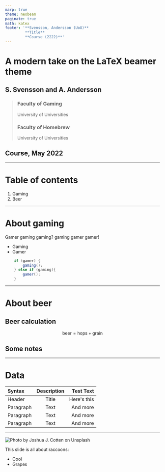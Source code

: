 ```yaml
---
marp: true
theme: neobeam
paginate: true
math: katex
footer: '**Svensson, Andersson (UoU)**
         **Title**
         **Course (2222)**'
---
```

<!-- _class: title -->
# A modern take on the LaTeX beamer theme

## S. Svensson and A. Andersson

> ### Faculty of Gaming
> University of Universities
> ### Faculty of Homebrew
> University of Universities

## Course, May 2022

---
# Table of contents
1. Gaming
2. Beer
---
# About gaming
Gamer gaming gaming? gaming gamer gamer!
- Gaming
- Gamer
```java
    if (gamer) {
        gaming();
    } else if (gaming){
        gamer();
    }
```
---
# About beer
## Beer calculation
$$
\text{beer}=\text{hops}+\text{grain} 
$$
## Some notes
---
# Data
| Syntax      | Description | Test Text     |
| :---        |    :----:   |          ---: |
| Header      | Title       | Here's this   |
| Paragraph   | Text        | And more      |
| Paragraph   | Text        | And more      |
| Paragraph   | Text        | And more      |
---

![Photo by Joshua J. Cotten on Unsplash](https://images.unsplash.com/photo-1601247387326-f8bcb5a234d4?q=80&w=2071&auto=format&fit=crop&ixlib=rb-4.0.3&ixid=M3wxMjA3fDB8MHxwaG90by1wYWdlfHx8fGVufDB8fHx8fA%3D%3D) 

This slide is all about raccoons:
- Cool
- Grapes